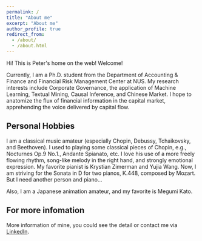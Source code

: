 ```yaml
---
permalink: /
title: "About me"
excerpt: "About me"
author_profile: true
redirect_from: 
  - /about/
  - /about.html
---
```


Hi! This is Peter's home on the web! Welcome!

Currently, I am a Ph.D. student from the Department of Accounting & Finance and Financial Risk Management Center at NUS. My research interests include Corporate Governance, the application of Machine Learning, Textual Mining, Causal Inference, and Chinese Market. I hope to anatomize the flux of financial information in the capital market, apprehending the voice delivered by capital flow.

Personal Hobbies
------
I am a classical music amateur (especially Chopin, Debussy, Tchaikovsky, and Beethoven). I used to playing some classical pieces of Chopin, e.g., Nocturnes Op.9 No.1., Andante Spianato, etc. I love his use of a more freely flowing rhythm, song-like melody in the right hand, and strongly emotional expression. My favorite pianist is Krystian Zimerman and Yujia Wang. Now, I am striving for the Sonata in D for two pianos, K.448, composed by Mozart. But I need another person and piano...

Also, I am a Japanese animation amateur, and my favorite is Megumi Kato.

For more infomation
------
More information of mine, you could see the detail or contact me via [LinkedIn](https://www.linkedin.com/in/zhenghai-chi-5b855521a).
